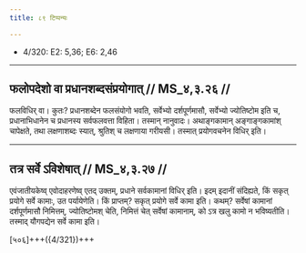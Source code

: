 ```yaml
---
title: ८९ टिप्पन्यः

---
```

- 4/320: E2: 5,36; E6: 2,46

____________________________________________


## फलोपदेशो वा प्रधानशब्दसंप्रयोगात् // MS_४,३.२६ //

फलविधिर् वा। कुतः? प्रधानशब्देन फलसंयोगो भवति, सर्वेभ्यो दर्शपूर्णमासौ, सर्वेभ्यो ज्योतिष्टोम इति च, प्रधानाभिधानेन च प्रधानस्य सर्वफलवत्ता विहिता। तस्मान् नानुवादः। अथाङ्गकामान् अङ्गाङ्गकामांश् चापेक्षते, तथा लक्षणाशब्दः स्यात्, श्रुतिश् च लक्षणाया गरीयसी। तस्मात् प्रयोगवचनेन विधिर् इति।


____________________________________________


## तत्र सर्वे ऽविशेषात् // MS_४,३.२७ //

एवंजातीयकेष्व् एवोदाहरणेष्व् एतद् उक्तम्, प्रधाने सर्वकामानां विधिर् इति। इदम् इदानीं संदिह्यते, किं सकृत् प्रयोगे सर्वे कामाः, उत पर्यायेणेति। किं प्राप्तम्? सकृत् प्रयोगे सर्वे कामा इति। कथम्? सर्वेषां कामानां दर्शपूर्णमासौ निमित्तम्, ज्योतिष्टोमश् चेति, निमित्तं चेत् सर्वेषां कामानाम्, को ऽत्र खलु कामो न भविष्यतीति। तस्माद् यौगपद्येन सर्वे कामा इति।

[५०६]+++({4/321})+++
